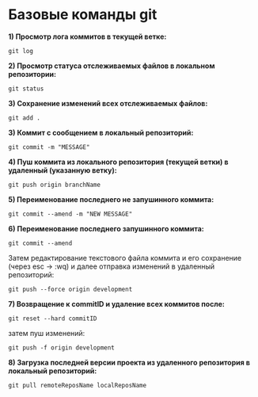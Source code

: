 # Базовые команды git

**1) Просмотр лога коммитов в текущей ветке:**
```
git log
```

**2) Просмотр статуса отслеживаемых файлов в локальном репозитории:**
```
git status
```

**3) Сохранение изменений всех отслеживаемых файлов:**
```
git add .
```

**3) Коммит с сообщением в локальный репозиторий:**
```
git commit -m "MESSAGE"
```

**4) Пуш коммита из локального репозитория (текущей ветки) в удаленный (указанную ветку):**
```
git push origin branchName
```

**5) Переименование последнего не запушинного коммита:**
```
git commit --amend -m "NEW MESSAGE"
```

**6) Переименование последнего запушинного коммита:**
```
git commit --amend
```
Затем редактирование текстового файла коммита и его сохранение (через esc -> :wq) и далее отправка изменений в удаленный репозиторий:
```
git push --force origin development
```

**7) Возвращение к commitID и удаление всех коммитов после:**
```
git reset --hard commitID
```
затем пуш изменений:
```
git push -f origin development
```

**8) Загрузка последней версии проекта из удаленного репозитория в локальный репозиторий:**
```
git pull remoteReposName localReposName
```

